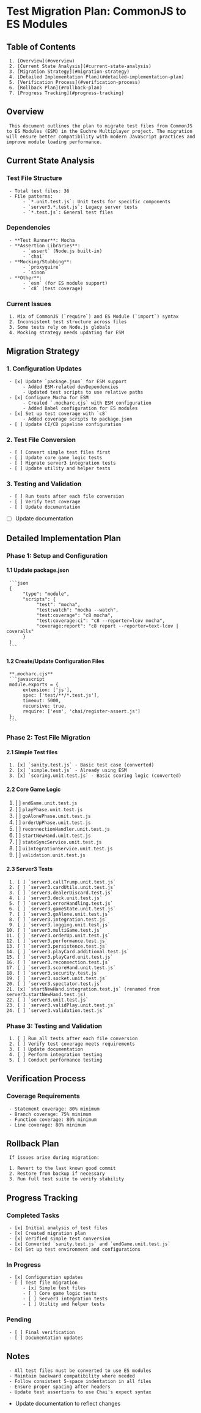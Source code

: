 # Test Migration Plan: CommonJS to ES Modules


## Table of Contents

     1. [Overview](#overview)
     2. [Current State Analysis](#current-state-analysis)
     3. [Migration Strategy](#migration-strategy)
     4. [Detailed Implementation Plan](#detailed-implementation-plan)
     5. [Verification Process](#verification-process)
     6. [Rollback Plan](#rollback-plan)
     7. [Progress Tracking](#progress-tracking)


## Overview

     This document outlines the plan to migrate test files from CommonJS to ES Modules (ESM) in the Euchre Multiplayer project. The migration will ensure better compatibility with modern JavaScript practices and improve module loading performance.


## Current State Analysis


### Test File Structure

     - Total test files: 36
     - File patterns:
          - `*.unit.test.js`: Unit tests for specific components
          - `server3.*.test.js`: Legacy server tests
          - `*.test.js`: General test files


### Dependencies

     - **Test Runner**: Mocha
     - **Assertion Libraries**:
          - `assert` (Node.js built-in)
          - `chai`
     - **Mocking/Stubbing**:
          - `proxyquire`
          - `sinon`
     - **Other**:
          - `esm` (for ES module support)
          - `c8` (test coverage)


### Current Issues

     1. Mix of CommonJS (`require`) and ES Module (`import`) syntax
     2. Inconsistent test structure across files
     3. Some tests rely on Node.js globals
     4. Mocking strategy needs updating for ESM


## Migration Strategy

### 1. Configuration Updates

     - [x] Update `package.json` for ESM support
          - Added ESM-related devDependencies
          - Updated test scripts to use relative paths
     - [x] Configure Mocha for ESM
          - Created `.mocharc.cjs` with ESM configuration
          - Added Babel configuration for ES modules
     - [x] Set up test coverage with `c8`
          - Added coverage scripts to package.json
     - [ ] Update CI/CD pipeline configuration

### 2. Test File Conversion

     - [ ] Convert simple test files first
     - [ ] Update core game logic tests
     - [ ] Migrate server3 integration tests
     - [ ] Update utility and helper tests

### 3. Testing and Validation

     - [ ] Run tests after each file conversion
     - [ ] Verify test coverage
     - [ ] Update documentation

  - [ ] Update documentation

## Detailed Implementation Plan


### Phase 1: Setup and Configuration


#### 1.1 Update package.json

     ```json
     {
          "type": "module",
          "scripts": {
               "test": "mocha",
               "test:watch": "mocha --watch",
               "test:coverage": "c8 mocha",
               "test:coverage:ci": "c8 --reporter=lcov mocha",
               "coverage:report": "c8 report --reporter=text-lcov | coveralls"
          }
     }
     ```


#### 1.2 Create/Update Configuration Files

     **.mocharc.cjs**
     ```javascript
     module.exports = {
          extension: ['js'],
          spec: ['test/**/*.test.js'],
          timeout: 5000,
          recursive: true,
          require: ['esm', 'chai/register-assert.js']
     };
     ```


### Phase 2: Test File Migration


#### 2.1 Simple Test files

     1. [x] `sanity.test.js` - Basic test case (converted)
     2. [x] `simple.test.js` - Already using ESM
     3. [x] `scoring.unit.test.js` - Basic scoring logic (converted)


#### 2.2 Core Game Logic

1. [ ] `endGame.unit.test.js`
2. [ ] `playPhase.unit.test.js`
3. [ ] `goAlonePhase.unit.test.js`
4. [ ] `orderUpPhase.unit.test.js`
5. [ ] `reconnectionHandler.unit.test.js`
6. [ ] `startNewHand.unit.test.js`
7. [ ] `stateSyncService.unit.test.js`
8. [ ] `uiIntegrationService.unit.test.js`
9. [ ] `validation.unit.test.js`

#### 2.3 Server3 Tests

     1. [ ] `server3.callTrump.unit.test.js`
     2. [ ] `server3.cardUtils.unit.test.js`
     3. [ ] `server3.dealerDiscard.test.js`
     4. [ ] `server3.deck.unit.test.js`
     5. [ ] `server3.errorHandling.test.js`
     6. [ ] `server3.gameState.unit.test.js`
     7. [ ] `server3.goAlone.unit.test.js`
     8. [ ] `server3.integration.test.js`
     9. [ ] `server3.logging.unit.test.js`
    10. [ ] `server3.multiGame.test.js`
    11. [ ] `server3.orderUp.unit.test.js`
    12. [ ] `server3.performance.test.js`
    13. [ ] `server3.persistence.test.js`
    14. [ ] `server3.playCard.additional.test.js`
    15. [ ] `server3.playCard.unit.test.js`
    16. [ ] `server3.reconnection.test.js`
    17. [ ] `server3.scoreHand.unit.test.js`
    18. [ ] `server3.security.test.js`
    19. [ ] `server3.socket.unit.test.js`
    20. [ ] `server3.spectator.test.js`
    21. [x] `startNewHand.integration.test.js` (renamed from server3.startNewHand.test.js)
    22. [ ] `server3.unit.test.js`
    23. [ ] `server3.validPlay.unit.test.js`
    24. [ ] `server3.validation.test.js`


### Phase 3: Testing and Validation

     1. [ ] Run all tests after each file conversion
     2. [ ] Verify test coverage meets requirements
     3. [ ] Update documentation
     4. [ ] Perform integration testing
     5. [ ] Conduct performance testing


## Verification Process


### Coverage Requirements

     - Statement coverage: 80% minimum
     - Branch coverage: 75% minimum
     - Function coverage: 80% minimum
     - Line coverage: 80% minimum


## Rollback Plan


     If issues arise during migration:

     1. Revert to the last known good commit
     2. Restore from backup if necessary
     3. Run full test suite to verify stability


## Progress Tracking


### Completed Tasks

     - [x] Initial analysis of test files
     - [x] Created migration plan
     - [x] Verified simple test conversion
     - [x] Converted `sanity.test.js` and `endGame.unit.test.js`
     - [x] Set up test environment and configurations


### In Progress

     - [x] Configuration updates
     - [ ] Test file migration
          - [x] Simple test files
          - [ ] Core game logic tests
          - [ ] Server3 integration tests
          - [ ] Utility and helper tests


### Pending

     - [ ] Final verification
     - [ ] Documentation updates


## Notes

     - All test files must be converted to use ES modules
     - Maintain backward compatibility where needed
     - Follow consistent 5-space indentation in all files
     - Ensure proper spacing after headers
     - Update test assertions to use Chai's expect syntax
- Update documentation to reflect changes
